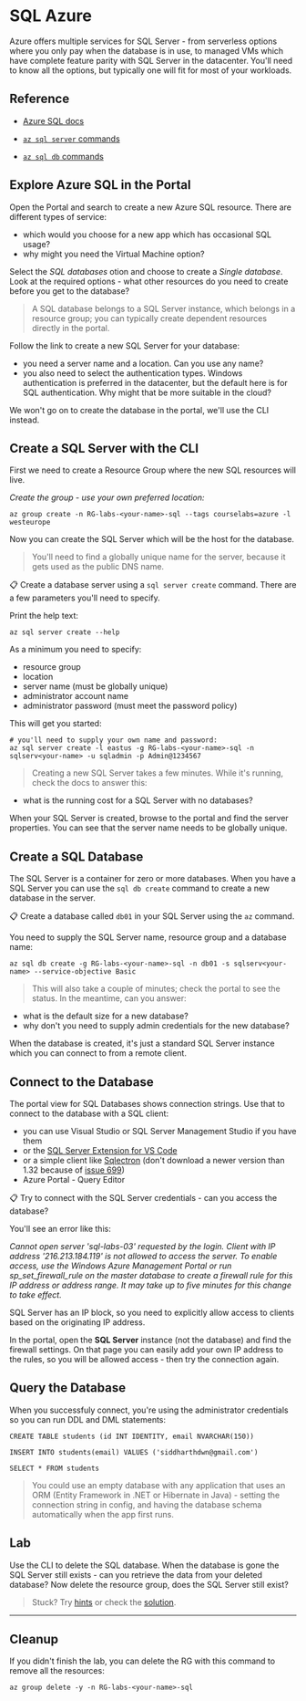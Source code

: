 # SQL Azure

Azure offers multiple services for SQL Server - from serverless options where you only pay when the database is in use, to managed VMs which have complete feature parity with SQL Server in the datacenter. You'll need to know all the options, but typically one will fit for most of your workloads.

## Reference

- [Azure SQL docs](https://docs.microsoft.com/en-gb/azure/azure-sql/)

- [`az sql server` commands](https://docs.microsoft.com/en-us/cli/azure/sql/server?view=azure-cli-latest)

- [`az sql db` commands](https://docs.microsoft.com/en-us/cli/azure/sql/db?view=azure-cli-latest)


## Explore Azure SQL in the Portal

Open the Portal and search to create a new Azure SQL resource. There are different types of service:

- which would you choose for a new app which has occasional SQL usage? 
- why might you need the Virtual Machine option?

Select the _SQL databases_ otion and choose to create a _Single database_. Look at the required options - what other resources do you need to create before you get to the database?

> A SQL database belongs to a SQL Server instance, which belongs in a resource group; you can typically create dependent resources directly in the portal.

Follow the link to create a new SQL Server for your database:

- you need a server name and a location. Can you use any name?
- you also need to select the authentication types. Windows authentication is preferred in the datacenter, but the default here is for SQL authentication. Why might that be more suitable in the cloud?

We won't go on to create the database in the portal, we'll use the CLI instead.

## Create a SQL Server with the CLI

First we need to create a Resource Group where the new SQL resources will live.

_Create the group - use your own preferred location:_

```
az group create -n RG-labs-<your-name>-sql --tags courselabs=azure -l westeurope
```

Now you can create the SQL Server which will be the host for the database.

> You'll need to find a globally unique name for the server, because it gets used as the public DNS name.

📋 Create a database server using a `sql server create` command. There are a few parameters you'll need to specify.

Print the help text:

```
az sql server create --help
```
  
As a minimum you need to specify:

- resource group
- location
- server name (must be globally unique)
- administrator account name
- administrator password (must meet the password policy) 

This will get you started:

```
# you'll need to supply your own name and password:
az sql server create -l eastus -g RG-labs-<your-name>-sql -n sqlserv<your-name> -u sqladmin -p Admin@1234567
```

> Creating a new SQL Server takes a few minutes. While it's running, check the docs to answer this:

- what is the running cost for a SQL Server with no databases?

When your SQL Server is created, browse to the portal and find the server properties. You can see that the server name needs to be globally unique.

## Create a SQL Database

The SQL Server is a container for zero or more databases. When you have a SQL Server you can use the `sql db create` command to create a new database in the server.

📋 Create a database called `db01` in your SQL Server using the `az` command.

You need to supply the SQL Server name, resource group and a database name:

```
az sql db create -g RG-labs-<your-name>-sql -n db01 -s sqlserv<your-name> --service-objective Basic
```

> This will also take a couple of minutes; check the portal to see the status. In the meantime, can you answer:

- what is the default size for a new database?
- why don't you need to supply admin credentials for the new database?

When the database is created, it's just a standard SQL Server instance which you can connect to from a remote client.

## Connect to the Database

The portal view for SQL Databases shows connection strings. Use that to connect to the database with a SQL client:

- you can use Visual Studio or SQL Server Management Studio if you have them
- or the [SQL Server Extension for VS Code](https://docs.microsoft.com/en-us/sql/tools/visual-studio-code/sql-server-develop-use-vscode?view=sql-server-ver15)
- or a simple client like [Sqlectron](https://github.com/sqlectron/sqlectron-gui/releases/tag/v1.32.1) (don't download a newer version than 1.32 because of [issue 699](https://github.com/sqlectron/sqlectron-gui/issues/699))
- Azure Portal - Query Editor

📋 Try to connect with the SQL Server credentials - can you access the database?

You'll see an error like this:

*Cannot open server 'sql-labs-03' requested by the login. Client with IP address '216.213.184.119' is not allowed to access the server. To enable access, use the Windows Azure Management Portal or run sp_set_firewall_rule on the master database to create a firewall rule for this IP address or address range. It may take up to five minutes for this change to take effect.*

SQL Server has an IP block, so you need to explicitly allow access to clients based on the originating IP address.

In the portal, open the **SQL Server** instance (not the database) and find the firewall settings. On that page you can easily add your own IP address to the rules, so you will be allowed access - then try the connection again.

## Query the Database

When you successfuly connect, you're using the administrator credentials so you can run DDL and DML statements:

```
CREATE TABLE students (id INT IDENTITY, email NVARCHAR(150))

INSERT INTO students(email) VALUES ('siddharthdwn@gmail.com')

SELECT * FROM students
```

> You could use an empty database with any application that uses an ORM (Entity Framework in .NET or Hibernate in Java) - setting the connection string in config, and having the database schema automatically when the app first runs.

## Lab

Use the CLI to delete the SQL database. When the database is gone the SQL Server still exists - can you retrieve the data from your deleted database? Now delete the resource group, does the SQL Server still exist?

> Stuck? Try [hints](hints.md) or check the [solution](solution.md).

___

## Cleanup

If you didn't finish the lab, you can delete the RG with this command to remove all the resources:

```
az group delete -y -n RG-labs-<your-name>-sql
```

